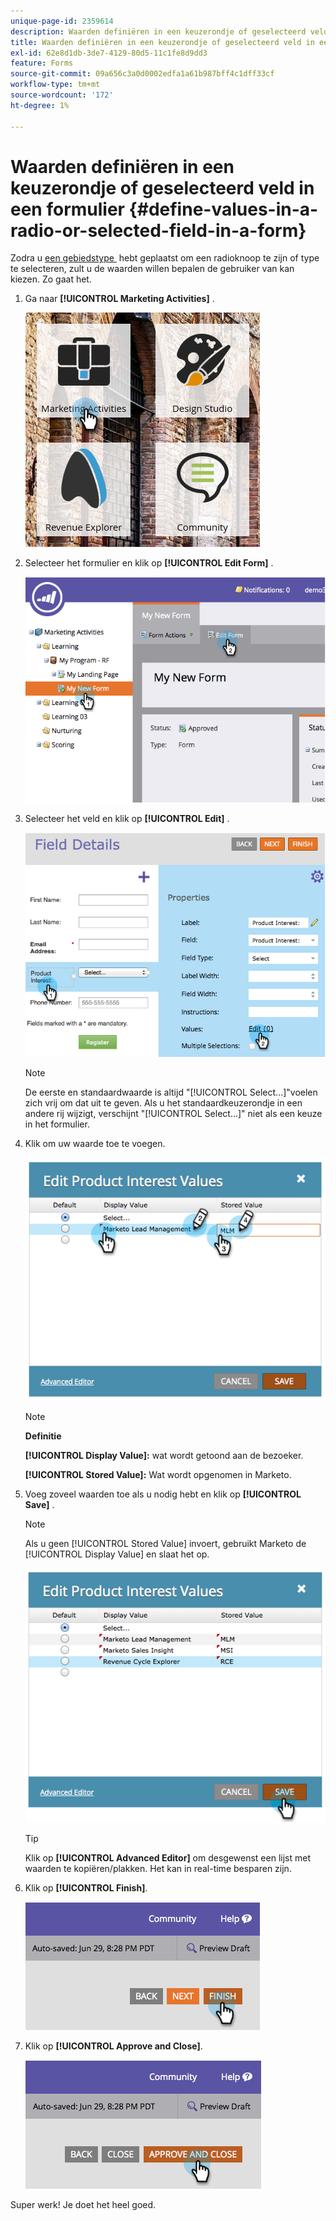 ```yaml
---
unique-page-id: 2359614
description: Waarden definiëren in een keuzerondje of geselecteerd veld in een formulier - Marketo Docs - Productdocumentatie
title: Waarden definiëren in een keuzerondje of geselecteerd veld in een formulier
exl-id: 62e8d1db-3de7-4129-80d5-11c1fe8d9dd3
feature: Forms
source-git-commit: 09a656c3a0d0002edfa1a61b987bff4c1dff33cf
workflow-type: tm+mt
source-wordcount: '172'
ht-degree: 1%

---
```


# Waarden definiëren in een keuzerondje of geselecteerd veld in een formulier {#define-values-in-a-radio-or-selected-field-in-a-form}

Zodra u [&#x200B; een gebiedstype &#x200B;](/help/marketo/product-docs/administration/field-management/change-the-type-of-a-marketo-custom-field.md) hebt geplaatst om een radioknoop te zijn of type te selecteren, zult u de waarden willen bepalen de gebruiker van kan kiezen. Zo gaat het.

1. Ga naar **[!UICONTROL Marketing Activities]** .

   ![](assets/ma.png)

1. Selecteer het formulier en klik op **[!UICONTROL Edit Form]** .

   ![](assets/image2014-9-15-16-3a28-3a56.png)

1. Selecteer het veld en klik op **[!UICONTROL Edit]** .

   ![](assets/image2014-9-15-16-3a29-3a6.png)

   >[!NOTE]
   >
   >De eerste en standaardwaarde is altijd &quot;[!UICONTROL Select...]&quot;voelen zich vrij om dat uit te geven. Als u het standaardkeuzerondje in een andere rij wijzigt, verschijnt &quot;[!UICONTROL Select...]&quot; niet als een keuze in het formulier.

1. Klik om uw waarde toe te voegen.

   ![](assets/image2014-9-15-16-3a29-3a18.png)

   >[!NOTE]
   >
   >**Definitie**
   >
   >**[!UICONTROL Display Value]:** wat wordt getoond aan de bezoeker.
   >
   >**[!UICONTROL Stored Value]:** Wat wordt opgenomen in Marketo.

1. Voeg zoveel waarden toe als u nodig hebt en klik op **[!UICONTROL Save]** .

   >[!NOTE]
   >
   >Als u geen [!UICONTROL Stored Value] invoert, gebruikt Marketo de [!UICONTROL Display Value] en slaat het op.

   ![](assets/image2014-9-15-16-3a29-3a30.png)

   >[!TIP]
   >
   >Klik op **[!UICONTROL Advanced Editor]** om desgewenst een lijst met waarden te kopiëren/plakken. Het kan in real-time besparen zijn.

1. Klik op **[!UICONTROL Finish]**.

   ![](assets/image2014-9-15-16-3a29-3a43.png)

1. Klik op **[!UICONTROL Approve and Close]**.

   ![](assets/image2014-9-15-16-3a29-3a57.png)

Super werk! Je doet het heel goed.
